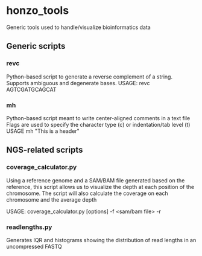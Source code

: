 # honzo_tools
Generic tools used to handle/visualize bioinformatics data

## Generic scripts
### revc
Python-based script to generate a reverse complement of a string. 
Supports ambiguous and degenerate bases.
USAGE: revc AGTCGATGCAGCAT

### mh
Python-based script meant to write center-aligned comments in a text file
Flags are used to specify the character type (c) or indentation/tab level (t)
USAGE mh "This is a header"


## NGS-related scripts
### coverage_calculator.py
Using a reference genome and a SAM/BAM file generated based on the reference, this script allows us to visualize the depth at each position of the chromosome. 
The script will also calculate the coverage on each chromosome and the average depth

USAGE: coverage_calculator.py [options] -f <sam/bam file> -r <reference fasta>

### readlengths.py
Generates IQR and histograms showing the distribution of read lengths in an uncompressed FASTQ
